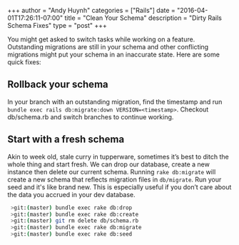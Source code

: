 +++
author = "Andy Huynh"
categories = ["Rails"]
date = "2016-04-01T17:26:11-07:00"
title = "Clean Your Schema"
description = "Dirty Rails Schema Fixes"
type = "post"
+++

You might get asked to switch tasks while working on a feature. Outstanding migrations are still in your schema and other conflicting migrations might put your schema in an inaccurate state. Here are some quick fixes:

## Rollback your schema
In your branch with an outstanding migration, find the timestamp and run `bundle exec rails db:migrate:down VERSION=<timestamp>`. Checkout db/schema.rb and switch branches to continue working.

## Start with a fresh schema
Akin to week old, stale curry in tupperware, sometimes it’s best to ditch the whole thing and start fresh. We can drop our database, create a new instance then delete our current schema. Running `rake db:migrate` will create a new schema that reflects migration files in `db/migrate`. Run your seed and it's like brand new. This is especially useful if you don’t care about the data you accrued in your dev database.

``` bash
 >git:(master) bundle exec rake db:drop
 >git:(master) bundle exec rake db:create
 >git:(master) git rm delete db/schema.rb
 >git:(master) bundle exec rake db:migrate
 >git:(master) bundle exec rake db:seed
```
